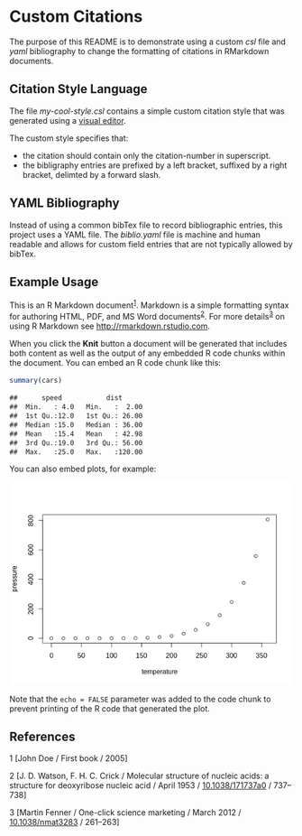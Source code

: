 Custom Citations
================

<!-- README.md is generated from README.Rmd. Please edit that file -->

The purpose of this README is to demonstrate using a custom *csl* file
and *yaml* bibliography to change the formatting of citations in
RMarkdown documents.

## Citation Style Language

The file *my-cool-style.csl* contains a simple custom citation style
that was generated using a [visual
editor](http://editor.citationstyles.org/visualEditor).

The custom style specifies that:

  - the citation should contain only the citation-number in superscript.
  - the bibligraphy entries are prefixed by a left bracket, suffixed by
    a right bracket, delimted by a forward slash.

## YAML Bibliography

Instead of using a common bibTex file to record bibliographic entries,
this project uses a YAML file. The *biblio.yaml* file is machine and
human readable and allows for custom field entries that are not
typically allowed by bibTex.

## Example Usage

This is an R Markdown
document<sup>[<span class="csl-baseline">1</span>](#ref-item1)</sup>.
Markdown is a simple formatting syntax for authoring HTML, PDF, and MS
Word
documents<sup>[<span class="csl-baseline">2</span>](#ref-WatsonCrick1953)</sup>.
For more
details<sup>[<span class="csl-baseline">3</span>](#ref-fenner2012a)</sup>
on using R Markdown see <http://rmarkdown.rstudio.com>.

When you click the **Knit** button a document will be generated that
includes both content as well as the output of any embedded R code
chunks within the document. You can embed an R code chunk like this:

``` r
summary(cars)
```

    ##      speed           dist       
    ##  Min.   : 4.0   Min.   :  2.00  
    ##  1st Qu.:12.0   1st Qu.: 26.00  
    ##  Median :15.0   Median : 36.00  
    ##  Mean   :15.4   Mean   : 42.98  
    ##  3rd Qu.:19.0   3rd Qu.: 56.00  
    ##  Max.   :25.0   Max.   :120.00

You can also embed plots, for example:

![](README_files/figure-gfm/pressure-1.png)<!-- -->

Note that the `echo = FALSE` parameter was added to the code chunk to
prevent printing of the R code that generated the plot.

## References

<div id="refs" class="references">

<div id="ref-item1">

1 \[John Doe / First book / 2005\]

</div>

<div id="ref-WatsonCrick1953">

2 \[J. D. Watson, F. H. C. Crick / Molecular structure of nucleic acids:
a structure for deoxyribose nucleic acid / April 1953 /
[10.1038/171737a0](https://doi.org/10.1038/171737a0) / 737–738\]

</div>

<div id="ref-fenner2012a">

3 \[Martin Fenner / One-click science marketing / March 2012 /
[10.1038/nmat3283](https://doi.org/10.1038/nmat3283) / 261–263\]

</div>

</div>
